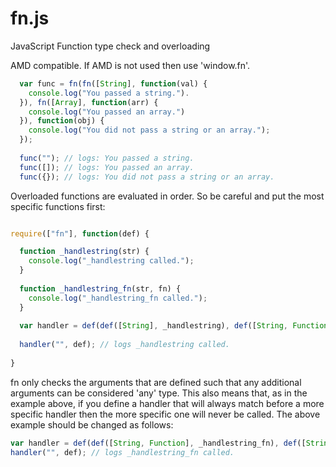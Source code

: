 # fn.js
JavaScript Function type check and overloading

AMD compatible. If AMD is not used then use 'window.fn'.

```javascript
  var func = fn(fn([String], function(val) {
    console.log("You passed a string.").
  }), fn([Array], function(arr) {
    console.log("You passed an array.")
  }), function(obj) {
    console.log("You did not pass a string or an array.");
  });
  
  func(""); // logs: You passed a string.
  func([]); // logs: You passed an array.
  func({}); // logs: You did not pass a string or an array.
```

Overloaded functions are evaluated in order. So be careful and put the most specific functions first:

```javascript

require(["fn"], function(def) {

  function _handlestring(str) {
    console.log("_handlestring called.");
  }
  
  function _handlestring_fn(str, fn) {
    console.log("_handlestring_fn called.");
  }
  
  var handler = def(def([String], _handlestring), def([String, Function], _handlestring_fn));
  
  handler("", def); // logs _handlestring called.
  
}
```

fn only checks the arguments that are defined such that any additional arguments can be considered 'any' type. This also means that, as in the example above, if you define a handler that will always match before a more specific handler then the more specific one will never be called. The above example should be changed as follows:

```javascript
var handler = def(def([String, Function], _handlestring_fn), def([String], _handlestring));
handler("", def); // logs _handlestring_fn called.
```
